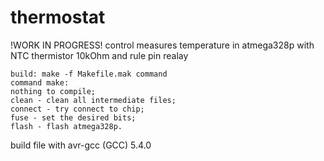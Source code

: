 # thermostat

!WORK IN PROGRESS!
control measures temperature in atmega328p with NTC thermistor 10kOhm and rule pin realay
```
build: make -f Makefile.mak command 
command make:
nothing to compile;
clean - clean all intermediate files;
connect - try connect to chip;
fuse - set the desired bits;
flash - flash atmega328p.
```


build file with 
avr-gcc (GCC) 5.4.0

